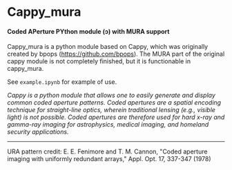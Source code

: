 # Cappy_mura
#### Coded APerture PYthon module (ɔ) with MURA support

Cappy_mura is a python module based on Cappy, which was originally created by bpops (https://github.com/bpops). The MURA part of the original cappy module is not completely finished, but it is functionable in cappy_mura.

See `example.ipynb` for example of use.

*Cappy is a python module that allows one to easily generate and display common coded aperture patterns. Coded apertures are a spatial encoding technique for straight-line optics, wherein traditional lensing (e.g., visible light) is not possible. Coded apertures are therefore used for hard x-ray and gamma-ray imaging for astrophysics, medical imaging, and homeland security applications.*

---

URA pattern credit: E. E. Fenimore and T. M. Cannon, "Coded aperture imaging with uniformly redundant arrays," Appl. Opt. 17, 337-347 (1978)
